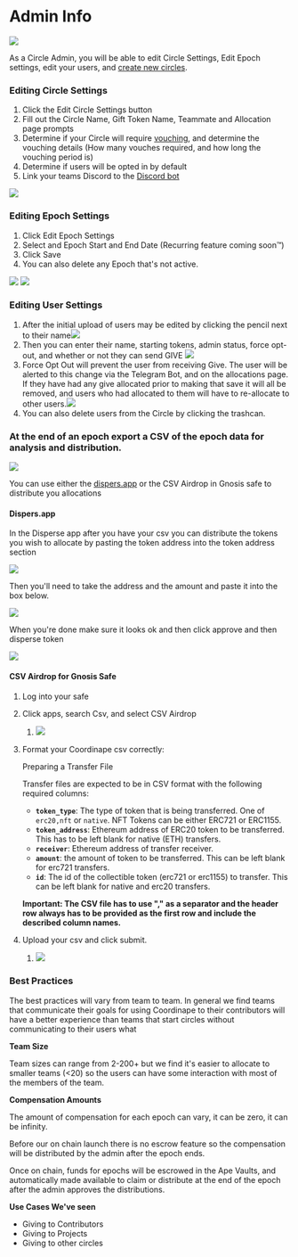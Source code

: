 # Admin Info

![](images/Admin.jpg)

As a Circle Admin, you will be able to edit Circle Settings, Edit Epoch settings, edit your users, and [create new circles](Permissionless\_Circle.md).

### Editing Circle Settings

1. Click the Edit Circle Settings button
2. Fill out the Circle Name, Gift Token Name, Teammate and Allocation page prompts
3. Determine if your Circle will require [vouching](https://docs.coordinape.com/welcome/vouching), and determine the vouching details (How many vouches required, and how long the vouching period is)
4. Determine if users will be opted in by default
5. Link your teams Discord to the [Discord bot](https://docs.coordinape.com/welcome/discord\_bot)

![](<images/Circle Settings.jpg>)

### Editing Epoch Settings

1. Click Edit Epoch Settings
2. Select and Epoch Start and End Date (Recurring feature coming soon™)
3. Click Save
4. You can also delete any Epoch that's not active.

![](<images/Epoch Settings.jpg>) ![](<images/Epoch Settings2.jpg>)

### Editing User Settings

1. After the initial upload of users may be edited by clicking the pencil next to their name![](<images/User View.jpg>)
2. Then you can enter their name, starting tokens, admin status, force opt-out, and whether or not they can send GIVE  ![](<images/Edit User.jpg>)
3. Force Opt Out will prevent the user from receiving Give. The user will be alerted to this change via the Telegram Bot, and on the allocations page. If they have had any give allocated prior to making that save it will all be removed, and users who had allocated to them will have to re-allocate to other users.![](<images/Opt Out.jpg>)
4. You can also delete users from the Circle by clicking the trashcan.

### At the end of an epoch export a CSV of the epoch data for analysis and distribution.

![](images/Export.jpg)

You can use either the [dispers.app](https://disperse.app) or the CSV Airdrop in Gnosis safe to distribute you allocations&#x20;

#### **Dispers.app**

In the Disperse app after you have your csv you can distribute the tokens you wish to allocate by pasting the token address into the token address section

![](<.gitbook/assets/image (2) (1) (1) (1).png>)&#x20;

Then you'll need to take the address and the amount and paste it into the box below.

![](<.gitbook/assets/image (3) (1) (1).png>)

When you're done make sure it looks ok and then click approve and then disperse token

![](<.gitbook/assets/image (1) (1) (1).png>)

#### CSV Airdrop for Gnosis Safe

1. Log into your safe
2. Click apps, search Csv, and select CSV Airdrop
   1. ![](<.gitbook/assets/image (2) (1).png>)
3.  Format your Coordinape csv correctly:

    Preparing a Transfer File

    Transfer files are expected to be in CSV format with the following required columns:

    * **`token_type`**: The type of token that is being transferred. One of `erc20,nft` or `native`. NFT Tokens can be either ERC721 or ERC1155.
    * **`token_address`**: Ethereum address of ERC20 token to be transferred. This has to be left blank for native (ETH) transfers.
    * **`receiver`**: Ethereum address of transfer receiver.
    * **`amount`**: the amount of token to be transferred. This can be left blank for erc721 transfers.
    * **`id`**: The id of the collectible token (erc721 or erc1155) to transfer. This can be left blank for native and erc20 transfers.

    **Important: The CSV file has to use "," as a separator and the header row always has to be provided as the first row and include the described column names.**
4. Upload your csv and click submit.&#x20;
   1. ![](<.gitbook/assets/image (4) (1).png>)

### Best Practices

The best practices will vary from team to team. In general we find teams that communicate their goals for using Coordinape to their contributors will have a better experience than teams that start circles without communicating to their users what

**Team Size**&#x20;

Team sizes can range from 2-200+ but we find it's easier to allocate to smaller teams (<20) so the users can have some interaction with most of the members of the team.

**Compensation Amounts**

The amount of compensation for each epoch can vary, it can be zero, it can be infinity.&#x20;

Before our on chain launch there is no escrow feature so the compensation will be distributed by the admin after the epoch ends.

Once on chain, funds for epochs will be escrowed in the Ape Vaults, and automatically made available to claim or distribute at the end of the epoch after the admin approves the distributions.

**Use Cases We've seen**

* Giving to Contributors
* Giving to  Projects
* Giving to other circles


